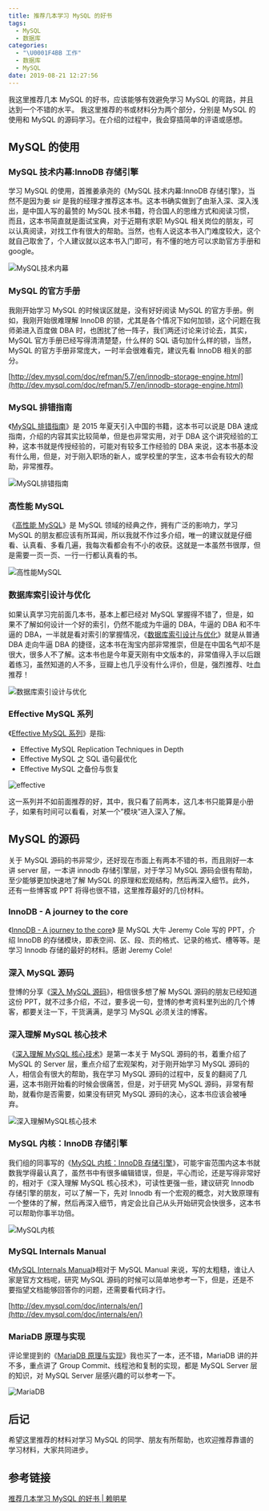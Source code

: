 ```yaml
---
title: 推荐几本学习 MySQL 的好书
tags:
  - MySQL
  - 数据库
categories:
  - "\U0001F4BB 工作"
  - 数据库
  - MySQL
date: 2019-08-21 12:27:56
---
```


我这里推荐几本 MySQL 的好书，应该能够有效避免学习 MySQL 的弯路，并且达到一个不错的水平。 我这里推荐的书或材料分为两个部分，分别是 MySQL 的使用和 MySQL 的源码学习。在介绍的过程中，我会穿插简单的评语或感想。

## MySQL 的使用

### MySQL 技术内幕:InnoDB 存储引擎

学习 MySQL 的使用，首推姜承尧的《MySQL 技术内幕:InnoDB 存储引擎》，当然不是因为姜 sir 是我的经理才推荐这本书。这本书确实做到了由渐入深、深入浅出，是中国人写的最赞的 MySQL 技术书籍，符合国人的思维方式和阅读习惯，而且，这本书简直就是面试宝典，对于近期有求职 MySQL 相关岗位的朋友，可以认真阅读，对找工作有很大的帮助。当然，也有人说这本书入门难度较大，这个就自己取舍了，个人建议就以这本书入门即可，有不懂的地方可以求助官方手册和 google。

![MySQL技术内幕](http://mingxinglai.com/cn/image/mysql-book-1.jpg)

### MySQL 的官方手册

我刚开始学习 MySQL 的时候误区就是，没有好好阅读 MySQL 的官方手册。例如，我刚开始很难理解 InnoDB 的锁，尤其是各个情况下如何加锁，这个问题在我师弟进入百度做 DBA 时，也困扰了他一阵子，我们两还讨论来讨论去，其实，MySQL 官方手册已经写得清清楚楚，什么样的 SQL 语句加什么样的锁，当然，MySQL 的官方手册非常庞大，一时半会很难看完，建议先看 InnoDB 相关的部分。

[http://dev.mysql.com/doc/refman/5.7/en/innodb-storage-engine.html](http://dev.mysql.com/doc/refman/5.7/en/innodb-storage-engine.html)

### MySQL 排错指南

《[MySQL 排错指南](http://book.douban.com/subject/26591051/)》是 2015 年夏天引入中国的书籍，这本书可以说是 DBA 速成指南，介绍的内容其实比较简单，但是也非常实用，对于 DBA 这个讲究经验的工种，这本书就是传授经验的，可能对有较多工作经验的 DBA 来说，这本书基本没有什么用，但是，对于刚入职场的新人，或学校里的学生，这本书会有较大的帮助，非常推荐。

![MySQL排错指南](http://mingxinglai.com/cn/image/mysql-book-2.jpg)

### 高性能 MySQL

《[高性能 MySQL](http://book.douban.com/subject/23008813/)》是 MySQL 领域的经典之作，拥有广泛的影响力，学习 MySQL 的朋友都应该有所耳闻，所以我就不作过多介绍，唯一的建议就是仔细看、认真看、多看几遍，我每次看都会有不小的收获。这就是一本虽然书很厚，但是需要一页一页、一行一行都认真看的书。

![高性能MySQL](http://mingxinglai.com/cn/image/mysql-book-3.jpg)

### 数据库索引设计与优化

如果认真学习完前面几本书，基本上都已经对 MySQL 掌握得不错了，但是，如果不了解如何设计一个好的索引，仍然不能成为牛逼的 DBA，牛逼的 DBA 和不牛逼的 DBA，一半就是看对索引的掌握情况，《[数据库索引设计与优化](http://book.douban.com/subject/26419771/)》就是从普通 DBA 走向牛逼 DBA 的捷径，这本书在淘宝内部非常推崇，但是在中国名气却不是很大，很多人不了解。这本书也是今年夏天刚有中文版本的，非常值得入手以后跟着练习，虽然知道的人不多，豆瓣上也几乎没有什么评价，但是，强烈推荐、吐血推荐！

![数据库索引设计与优化](http://mingxinglai.com/cn/image/mysql-book-4.jpg)

### Effective MySQL 系列

《[Effective MySQL 系列](http://book.douban.com/subject/11653424/)》是指:

*   Effective MySQL Replication Techniques in Depth
*   Effective MySQL 之 SQL 语句最优化
*   Effective MySQL 之备份与恢复

![effective](http://mingxinglai.com/cn/image/mysql-book-5.jpg)

这一系列并不如前面推荐的好，其中，我只看了前两本，这几本书只能算是小册子，如果有时间可以看看，对某一个”模块”进入深入了解。

## MySQL 的源码

关于 MySQL 源码的书非常少，还好现在市面上有两本不错的书，而且刚好一本讲 server 层，一本讲 innodb 存储引擎层，对于学习 MySQL 源码会很有帮助，至少能够更加快速地了解 MySQL 的原理和宏观结构，然后再深入细节。此外，还有一些博客或 PPT 将得也很不错，这里推荐最好的几份材料。

### InnoDB - A journey to the core

《[InnoDB - A journey to the core](https://www.percona.com/live/mysql-conference-2013/sites/default/files/slides/InnoDB%20-%20A%20journey%20to%20the%20core%20-%20PLMCE%202013.pdf)》 是 MySQL 大牛 Jeremy Cole 写的 PPT，介绍 InnoDB 的存储模块，即表空间、区、段、页的格式、记录的格式、槽等等。是学习 Innodb 存储的最好的材料。感谢 Jeremy Cole!

### 深入 MySQL 源码

登博的分享《[深入 MySQL 源码](http://hotpu-meeting.b0.upaiyun.com/2014dtcc/post_pdf/hedengcheng.pdf)》，相信很多想了解 MySQL 源码的朋友已经知道这份 PPT，就不过多介绍，不过，要多说一句，登博的参考资料里列出的几个博客，都要关注一下，干货满满，是学习 MySQL 必须关注的博客。

### 深入理解 MySQL 核心技术

《[深入理解 MySQL 核心技术](http://book.douban.com/subject/4022870/)》是第一本关于 MySQL 源码的书，着重介绍了 MySQL 的 Server 层，重点介绍了宏观架构，对于刚开始学习 MySQL 源码的人，相信会有很大的帮助，我在学习 MySQL 源码的过程中，反复的翻阅了几遍，这本书刚开始看的时候会很痛苦，但是，对于研究 MySQL 源码，非常有帮助，就看你是否需要，如果没有研究 MySQL 源码的决心，这本书应该会被唾弃。

![深入理解MySQL核心技术](http://mingxinglai.com/cn/image/mysql-book-6.jpg)

### MySQL 内核：InnoDB 存储引擎

我们组的同事写的《[MySQL 内核：InnoDB 存储引擎](http://img4.douban.com/lpic/s27266366.jpg)》，可能宇宙范围内这本书就数我学得最认真了，虽然书中有很多编辑错误，但是，平心而论，还是写得非常好的，相对于《深入理解 MySQL 核心技术》，可读性更强一些，建议研究 Innodb 存储引擎的朋友，可以了解一下，先对 Innodb 有一个宏观的概念，对大致原理有一个整体的了解，然后再深入细节，肯定会比自己从头开始研究会快很多，这本书可以帮助你事半功倍。

![MySQL内核](http://mingxinglai.com/cn/image/mysql-book-7.jpg)

### MySQL Internals Manual

《[MySQL Internals Manual](http://dev.mysql.com/doc/internals/en/)》相对于 MySQL Manual 来说，写的太粗糙，谁让人家是官方文档呢，研究 MySQL 源码的时候可以简单地参考一下，但是，还是不要指望文档能够回答你的问题，还需要看代码才行。

[http://dev.mysql.com/doc/internals/en/](http://dev.mysql.com/doc/internals/en/)

### MariaDB 原理与实现

评论里提到的《[MariaDB 原理与实现](https://book.douban.com/subject/26340413/)》我也买了一本，还不错，MariaDB 讲的并不多，重点讲了 Group Commit、线程池和复制的实现，都是 MySQL Server 层的知识，对 MySQL Server 层感兴趣的可以参考一下。

![MariaDB](http://mingxinglai.com/cn/image/mysql-book-8.jpg)

## 后记

希望这里推荐的材料对学习 MySQL 的同学、朋友有所帮助，也欢迎推荐靠谱的学习材料，大家共同进步。

## 参考链接
[推荐几本学习 MySQL 的好书 | 赖明星](http://mingxinglai.com/cn/2015/12/material-of-mysql/)